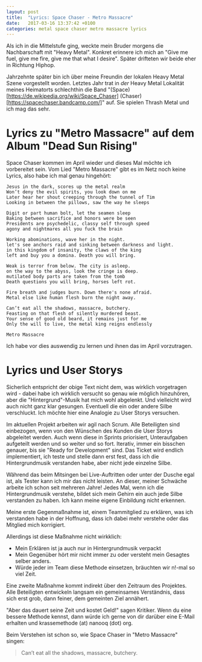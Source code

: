 ```yaml
---
layout: post
title:  "Lyrics: Space Chaser - Metro Massacre"
date:   2017-03-16 13:37:42 +0100
categories: metal space chaser metro massacre lyrics
---
```


Als ich in die Mittelstufe ging, weckte mein Bruder morgens die Nachbarschaft mit "Heavy Metal". Konkret erinnere ich mich an "Give me fuel, give me fire, give me that what I desire". Später drifteten wir beide eher in Richtung Hiphop.

Jahrzehnte später bin ich über meine Freundin der lokalen Heavy Metal Szene vorgestellt worden. Letztes Jahr trat in _der_ Heavy Metal Lokalität meines Heimatorts schlechthin die Band "(Space)[https://de.wikipedia.org/wiki/Space_Chaser] (Chaser)[https://spacechaser.bandcamp.com/]" auf. Sie spielen Thrash Metal und ich mag das sehr.

Lyrics zu "Metro Massacre" auf dem Album "Dead Sun Rising"
==========================================================

Space Chaser kommen im April wieder und dieses Mal möchte ich vorbereitet sein. Vom Lied "Metro Massacre" gibt es im Netz noch keine Lyrics, also habe ich mal genau hingehört:

```
Jesus in the dark, scores up the metal realm
Won’t deny the evil spirits, you look down on me
Later hear her shout creeping through the tunnel of Tim
Looking in between the pillows, saw the way he sleeps

Digit or part human bolt, let the seamen sleep
Baking between sacrifice and honors were be seen
Presidents are psychedelic, classy self through speed
agony and nightmares all you fuck the brain

Working abominations, wave her in the night.
let's see anchors raid and sinking between darkness and light.
in this kingdom of insanity, the claws of the king
left and buy you a domina. Death you will bring.

Weak is terror from below. The city is asleep.
on the way to the abyss, look the cringe is deep.
mutilated body parts are taken from the tomb
Death questions you will bring, horses left rot.

Fire breath and judges burn. Down there's none afraid.
Metal else like human flesh burn the night away.

Can’t eat all the shadows, massacre, butchery.
Feasting on that flesh of silently murdered beast.
Your sense of good old beard, it remains just for me
Only the will to live, the metal king reigns endlessly

Metro Massacre
```

Ich habe vor dies auswendig zu lernen und ihnen das im April vorzutragen.

Lyrics und User Storys
======================

Sicherlich entspricht der obige Text nicht dem, was wirklich vorgetragen wird - dabei habe ich wirklich versucht so genau wie möglich hinzuhören, aber die "Hintergrund"-Musik hat mich wohl abgelenkt. Und vielleicht wird auch nicht ganz klar gesungen. Eventuell die ein oder andere Silbe verschluckt.
Ich möchte hier eine Analogie zu User Storys versuchen.

Im aktuellen Projekt arbeiten wir agil nach Scrum. Alle Beteiligten sind einbezogen, wenn von den Wünschen des Kunden die User Storys abgeleitet werden. Auch wenn diese in Sprints priorisiert, Unteraufgaben aufgeteilt werden und so weiter und so fort.
Iterativ, immer ein bisschen genauer, bis sie "Ready for Development" sind. Das Ticket wird endlich implementiert, ich teste und stelle dann erst fest, dass ich die Hintergrundmusik verstanden habe, aber nicht jede einzelne Silbe.

Während das beim Mitsingen bei Live-Auftritten oder unter der Dusche egal ist, als Tester kann ich mir das nicht leisten. An dieser, meiner Schwäche arbeite ich schon seit mehreren Jahre! Jedes Mal, wenn ich die Hintergrundmusik verstehe, bildet sich mein Gehirn ein auch jede Silbe verstanden zu haben. Ich kann meine eigene Einbildung nicht erkennen.

Meine erste Gegenmaßnahme ist, einem Teammitglied zu erklären, was ich verstanden habe in der Hoffnung, dass ich dabei mehr verstehe oder das Mitglied mich korrigiert.

Allerdings ist diese Maßnahme nicht wirkklich:
* Mein Erklären ist ja auch nur in Hintergrundmusik verpackt
* Mein Gegenüber hört mir nicht immer zu oder versteht mein Gesagtes selber anders.
* Würde jeder im Team diese Methode einsetzen, bräuchten wir n!-mal so viel Zeit.

Eine zweite Maßnahme kommt indirekt über den Zeitraum des Projektes. Alle Beteiligten entwickeln langsam ein gemeinsames Verständnis, dass sich erst grob, dann feiner, dem gemeinten Ziel annähert.

"Aber das dauert seine Zeit und kostet Geld!" sagen Kritiker. Wenn du eine bessere Methode kennst, dann würde ich gerne von dir darüber eine E-Mail erhalten und krassemethode (at) nanooq (dot) org.

Beim Verstehen ist schon so, wie Space Chaser in "Metro Massacre" singen: 
> Can’t eat all the shadows, massacre, butchery.
